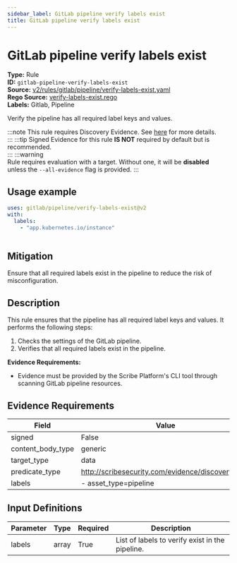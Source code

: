 ```yaml
---
sidebar_label: GitLab pipeline verify labels exist
title: GitLab pipeline verify labels exist
---  
```

# GitLab pipeline verify labels exist  
**Type:** Rule  
**ID:** `gitlab-pipeline-verify-labels-exist`  
**Source:** [v2/rules/gitlab/pipeline/verify-labels-exist.yaml](https://github.com/scribe-public/sample-policies/blob/main/v2/rules/gitlab/pipeline/verify-labels-exist.yaml)  
**Rego Source:** [verify-labels-exist.rego](https://github.com/scribe-public/sample-policies/blob/main/v2/rules/gitlab/pipeline/verify-labels-exist.rego)  
**Labels:** Gitlab, Pipeline  

Verify the pipeline has all required label keys and values.

:::note 
This rule requires Discovery Evidence. See [here](https://deploy-preview-299--scribe-security.netlify.app/docs/platforms/discover) for more details.  
::: 
:::tip 
Signed Evidence for this rule **IS NOT** required by default but is recommended.  
::: 
:::warning  
Rule requires evaluation with a target. Without one, it will be **disabled** unless the `--all-evidence` flag is provided.
::: 

## Usage example

```yaml
uses: gitlab/pipeline/verify-labels-exist@v2
with:
  labels:
    - "app.kubernetes.io/instance"
  
```

## Mitigation  
Ensure that all required labels exist in the pipeline to reduce the risk of misconfiguration.


## Description  
This rule ensures that the pipeline has all required label keys and values.
It performs the following steps:

1. Checks the settings of the GitLab pipeline.
2. Verifies that all required labels exist in the pipeline.

**Evidence Requirements:**
- Evidence must be provided by the Scribe Platform's CLI tool through scanning GitLab pipeline resources.


## Evidence Requirements  
| Field | Value |
|-------|-------|
| signed | False |
| content_body_type | generic |
| target_type | data |
| predicate_type | http://scribesecurity.com/evidence/discovery/v0.1 |
| labels | - asset_type=pipeline |

## Input Definitions  
| Parameter | Type | Required | Description |
|-----------|------|----------|-------------|
| labels | array | True | List of labels to verify exist in the pipeline. |

